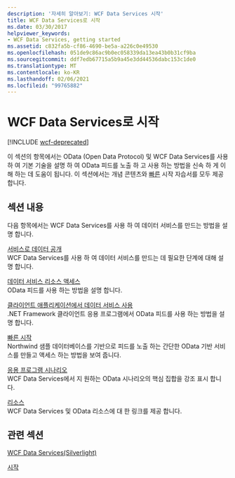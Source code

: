 ```yaml
---
description: '자세히 알아보기: WCF Data Services 시작'
title: WCF Data Services로 시작
ms.date: 03/30/2017
helpviewer_keywords:
- WCF Data Services, getting started
ms.assetid: c832fa5b-cf86-4690-be5a-a226c0e49530
ms.openlocfilehash: 051de9c86ac9b0ec058339da13ea43b0b31cf9ba
ms.sourcegitcommit: ddf7edb67715a5b9a45e3dd44536dabc153c1de0
ms.translationtype: MT
ms.contentlocale: ko-KR
ms.lasthandoff: 02/06/2021
ms.locfileid: "99765882"
---
```

# <a name="getting-started-with-wcf-data-services"></a>WCF Data Services로 시작

[!INCLUDE [wcf-deprecated](~/includes/wcf-deprecated.md)]

이 섹션의 항목에서는 OData (Open Data Protocol) 및 WCF Data Services를 사용 하 여 기본 기술을 설명 하 여 OData 피드를 노출 하 고 사용 하는 방법을 신속 하 게 이해 하는 데 도움이 됩니다. 이 섹션에서는 개념 콘텐츠와 [빠른](quickstart-wcf-data-services.md) 시작 자습서를 모두 제공 합니다.  
  
## <a name="in-this-section"></a>섹션 내용  

 다음 항목에서는 WCF Data Services를 사용 하 여 데이터 서비스를 만드는 방법을 설명 합니다.  
  
 [서비스로 데이터 공개](exposing-your-data-as-a-service-wcf-data-services.md)  
 WCF Data Services를 사용 하 여 데이터 서비스를 만드는 데 필요한 단계에 대해 설명 합니다.  
  
 [데이터 서비스 리소스 액세스](accessing-data-service-resources-wcf-data-services.md)  
 OData 피드를 사용 하는 방법을 설명 합니다.  
  
 [클라이언트 애플리케이션에서 데이터 서비스 사용](using-a-data-service-in-a-client-application-wcf-data-services.md)  
 .NET Framework 클라이언트 응용 프로그램에서 OData 피드를 사용 하는 방법을 설명 합니다.  
  
 [빠른 시작](quickstart-wcf-data-services.md)  
 Northwind 샘플 데이터베이스를 기반으로 피드를 노출 하는 간단한 OData 기반 서비스를 만들고 액세스 하는 방법을 보여 줍니다.  
  
 [응용 프로그램 시나리오](application-scenarios-wcf-data-services.md)  
 WCF Data Services에서 지 원하는 OData 시나리오의 핵심 집합을 강조 표시 합니다.  
  
 [리소스](wcf-data-services-resources.md)  
 WCF Data Services 및 OData 리소스에 대 한 링크를 제공 합니다.  
  
## <a name="related-sections"></a>관련 섹션  

 [WCF Data Services(Silverlight)](/previous-versions/windows/silverlight/dotnet-windows-silverlight/cc838234(v=vs.95))  
  
 [시작](../adonet/ef/getting-started.md)
